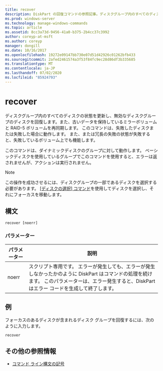 ```yaml
---
title: recover
description: DiskPart の回復コマンドの参照記事。ディスクグループ内のすべてのディスクの状態を更新し、無効なディスクグループのディスクを回復し、ミラーボリュームと古いデータを含む RAID-5 ボリュームを再同期します。
ms.prod: windows-server
ms.technology: manage-windows-commands
ms.topic: article
ms.assetid: 8cc3a73d-9456-41a0-b375-2b4cc37c3992
author: coreyp-at-msft
ms.author: coreyp
manager: dongill
ms.date: 10/16/2017
ms.openlocfilehash: 19272e09147bb730e07d51d42926c01262bfb433
ms.sourcegitcommit: 2afed2461574a3f53f84fc9ec28d86df3b335685
ms.translationtype: MT
ms.contentlocale: ja-JP
ms.lasthandoff: 07/02/2020
ms.locfileid: "85924793"
---
```

# <a name="recover"></a>recover

ディスクグループ内のすべてのディスクの状態を更新し、無効なディスクグループのディスクを回復します。また、古いデータを保持しているミラーボリュームと RAID-5 ボリュームを再同期します。 このコマンドは、失敗したディスクまたは失敗した場合に動作します。 また、または冗長の失敗の状態が失敗すると、失敗しているボリューム上でも機能します。

このコマンドは、ダイナミックディスクのグループに対して動作します。 ベーシックディスクを使用しているグループでこのコマンドを使用すると、エラーは返されませんが、アクションは実行されません。

> [!NOTE]
>  この操作を成功させるには、ディスクグループの一部であるディスクを選択する必要があります。 [[ディスクの選択] コマンド](select-disk.md)を使用してディスクを選択し、それにフォーカスを移動します。



## <a name="syntax"></a>構文

```
recover [noerr]
```

### <a name="parameters"></a>パラメーター

| パラメーター | 説明 |
|--|--|
| noerr | スクリプト専用です。 エラーが発生しても、エラーが発生しなかったかのように DiskPart はコマンドの処理を続けます。 このパラメーターは、エラー発生すると、DiskPart はエラー コードを生成して終了します。 |

## <a name="examples"></a>例

フォーカスのあるディスクが含まれるディスク グループを回復するには、次のように入力します。

```
recover
```

## <a name="additional-references"></a>その他の参照情報

- [コマンド ライン構文の記号](command-line-syntax-key.md)
